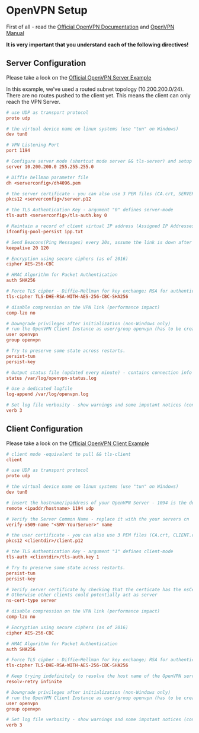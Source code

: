 OpenVPN Setup
=============

First of all - read the [Official OpenVPN Documentation](https://openvpn.net/index.php/open-source/documentation/howto.html) and [OpenVPN Manual](https://openvpn.net/index.php/open-source/documentation/manuals/65-openvpn-20x-manpage.html)

**It is very important that you understand each of the following directives!**


## Server Configuration ##

Please take a look on the [Official OpenVPN Server Example](https://openvpn.net/index.php/open-source/documentation/howto.html#server)

In this example, we've used a routed subnet topology (10.200.200.0/24). There are no routes pushed to the client yet. This means the client can only reach the VPN Server. 

```ini
# use UDP as transport protocol
proto udp

# the virtual device name on linux systems (use "tun" on Windows)
dev tun0

# VPN Listening Port
port 1194

# Configure server mode (shortcut mode server && tls-server) and setup VPN Subnet
server 10.200.200.0 255.255.255.0

# Diffie hellman parameter file
dh <serverconfig>/dh4096.pem

# the server certificate - you can also use 3 PEM files (CA.crt, SERVER.crt, SERVER.key)
pkcs12 <serverconfig>/server.p12

# the TLS Authentication Key - argument "0" defines server-mode
tls-auth <serverconfig>/tls-auth.key 0

# Maintain a record of client virtual IP address (Assigned IP Addresses will survive reboots, reconnects)
ifconfig-pool-persist ipp.txt

# Send Beacons(Ping Messages) every 20s, assume the link is down after 120s without beacon
keepalive 20 120

# Encryption using secure ciphers (as of 2016)
cipher AES-256-CBC

# HMAC Algorithm for Packet Authentication
auth SHA256

# Force TLS cipher - Diffie–Hellman for key exchange; RSA for authentication; AES-256-CBC-SHA256 for the handshake
tls-cipher TLS-DHE-RSA-WITH-AES-256-CBC-SHA256

# disable compression on the VPN link (performance impact)
comp-lzo no

# Downgrade privileges after initialization (non-Windows only)
# run the OpenVPN Client Instance as user/group openvpn (has to be created prior)
user openvpn
group openvpn

# Try to preserve some state across restarts.
persist-tun
persist-key

# Output status file (updated every minute) - contains connection info
status /var/log/openvpn-status.log

# Use a dedicated logfile
log-append /var/log/openvpn.log

# Set log file verbosity - show warnings and some impotant notices (connect..)
verb 3
```

## Client Configuration ##

Please take a look on the [Official OpenVPN Client Example](https://openvpn.net/index.php/open-source/documentation/howto.html#client)

```ini
# client mode -equivalent to pull && tls-client
client

# use UDP as transport protocol
proto udp

# the virtual device name on linux systems (use "tun" on Windows)
dev tun0

# insert the hostname/ipaddress of your OpenVPN Server - 1094 is the default port
remote <ipaddr/hostname> 1194 udp

# Verify the Server Common Name - replace it with the your servers cn
verify-x509-name "<SRV-YourServer>" name

# the user certificate - you can also use 3 PEM files (CA.crt, CLIENT.crt, CLIENT.key)
pkcs12 <clientdir>/client.p12

# the TLS Authentication Key - argument "1" defines client-mode
tls-auth <clientdir>/tls-auth.key 1

# Try to preserve some state across restarts.
persist-tun
persist-key

# Verify server certificate by checking that the certicate has the nsCertType field set to "server"
# Otherwise other clients could potentially act as server
ns-cert-type server

# disable compression on the VPN link (performance impact)
comp-lzo no

# Encryption using secure ciphers (as of 2016)
cipher AES-256-CBC

# HMAC Algorithm for Packet Authentication
auth SHA256

# Force TLS cipher - Diffie–Hellman for key exchange; RSA for authentication; AES-256-CBC-SHA256 for the handshake
tls-cipher TLS-DHE-RSA-WITH-AES-256-CBC-SHA256

# Keep trying indefinitely to resolve the host name of the OpenVPN server
resolv-retry infinite

# Downgrade privileges after initialization (non-Windows only)
# run the OpenVPN Client Instance as user/group openvpn (has to be created prior)
user openvpn
group openvpn

# Set log file verbosity - show warnings and some impotant notices (connect..)
verb 3

```
